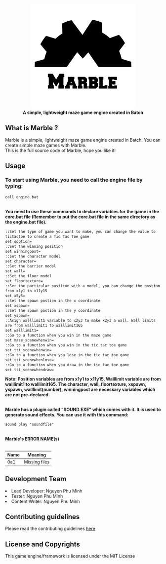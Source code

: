 <div align="center">
    <img src="Resources/Branding/logo.png">
    <div><b>A simple, lightweight maze game engine created in Batch</b></div>
</div>

## What is Marble ?
Marble is a simple, lightweight maze game engine created in Batch. You can create simple maze games with Marble.
<br/>
This is the full source code of Marble, hope you like it!

## Usage
### To start using Marble, you need to call the engine file by typing:

    call engine.bat

<br/>
<b>You need to use these commands to declare variables for the game in the core.bat file (Remember to put the core.bat file in the same directory as the engine.bat file).</b>
<br/>

    ::Set the type of game you want to make, you can change the value to tictactoe to create a Tic Tac Toe game
    set soption=
    ::Set the winning position
    set winningpost=
    ::Set the character model  
    set character=
    ::Set the barrier model
    set wall=
    ::Set the floor model
    set floortexture=
    ::Set the particular position with a model, you can change the postion from x1y1 to x11y15
    set x5y5=
    ::Set the spawn postion in the x coordinate
    set xspawn=
    ::Set the spawn postion in the y coordinate
    set yspawn=
    ::Asign walllimit1 variable to x2y3 to make x2y3 a wall. Wall limits are from walllimit1 to walllimit165
    set walllimit1=
    ::Go to a function when you win in the maze game
    set maze_scenewhenwin=
    ::Go to a function when you win in the tic tac toe game
    set ttt_scenewhenwin=
    ::Go to a function when you lose in the tic tac toe game
    set ttt_scenewhenlose=
    ::Go to a function when you draw in the tic tac toe game
    set ttt_scenewhendraw=

<b>Note: Position variables are from x1y1 to x11y15, Walllimit variable are from walllimit1 to walllimit165.</b>
<b>The character, wall, floortexture, xspawn, yspawn, walllimit(number), winningpost are necessary variables which are not pre-declared.</b> 

<br/>
<b>Marble has a plugin called "SOUND.EXE" which comes with it. It is used to generate sound effects. You can use it with this command:</b>

    sound play "soundfile"

<br/>
<b>Marble's ERROR NAME(s)</b>
    
<br/>
<br/>
    
|  Name   |   Meaning          |
| ------- | ------------------ |
|  0a1    | Missing files      |


## Development Team
<li>Lead Developer: Nguyen Phu Minh</li>
<li>Tester: Nguyen Phu Minh</li>
<li>Content Writer: Nguyen Phu Minh</li>

## Contributing guidelines
Please read the contributing guidelines <a href="https://github.com/nguyenphuminh/Marble-Engine/tree/master/.github/CONTRIBUTING.md">here</a>

## License and Copyrights
This game engine/framework is licensed under the MIT License
